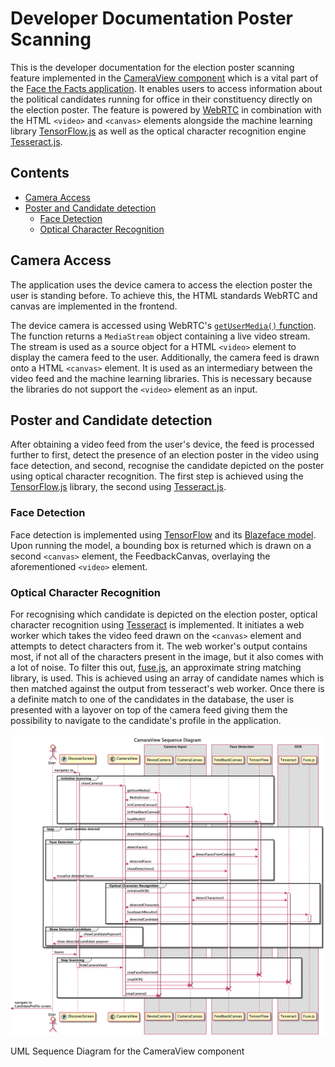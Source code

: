 # Developer Documentation Poster Scanning <!-- omit in TOC -->

This is the developer documentation for the election poster scanning feature implemented in the [CameraView component](https://github.com/Face-the-Facts/mobile-app/blob/develop/src/components/CameraView.tsx) which is a vital part of the [Face the Facts application](https://facethefacts.app). It enables users to access information about the political candidates running for office in their constituency directly on the election poster. The feature is powered by [WebRTC](https://webrtc.org/) in combination with the HTML `<video>` and `<canvas>` elements alongside the machine learning library [TensorFlow.js](https://www.tensorflow.org/js) as well as the optical character recognition engine [Tesseract.js](https://tesseract.projectnaptha.com/).

## Contents <!-- omit in TOC -->

-   [Camera Access](#camera-access)
-   [Poster and Candidate detection](#poster-and-candidate-detection)
    -   [Face Detection](#face-detection)
    -   [Optical Character Recognition](#optical-character-recognition)

## Camera Access

The application uses the device camera to access the election poster the user is standing before. To achieve this, the HTML standards WebRTC and canvas are implemented in the frontend.

The device camera is accessed using WebRTC's [`getUserMedia()` function](https://developer.mozilla.org/en-US/docs/Web/API/MediaDevices/getUserMedia). The function returns a `MediaStream` object containing a live video stream. The stream is used as a source object for a HTML `<video>` element to display the camera feed to the user. Additionally, the camera feed is drawn onto a HTML `<canvas>` element. It is used as an intermediary between the video feed and the machine learning libraries. This is necessary because the libraries do not support the `<video>` element as an input.

## Poster and Candidate detection

After obtaining a video feed from the user's device, the feed is processed further to first, detect the presence of an election poster in the video using face detection, and second, recognise the candidate depicted on the poster using optical character recognition. The first step is achieved using the [TensorFlow.js](https://www.tensorflow.org/js) library, the second using [Tesseract.js](https://tesseract.projectnaptha.com/).

### Face Detection

Face detection is implemented using [TensorFlow](https://www.tensorflow.org/js) and its [Blazeface model](https://github.com/tensorflow/tfjs-models/tree/master/blazeface). Upon running the model, a bounding box is returned which is drawn on a second `<canvas>` element, the FeedbackCanvas, overlaying the aforementioned `<video>` element.

### Optical Character Recognition

For recognising which candidate is depicted on the election poster, optical character recognition using [Tesseract](https://tesseract.projectnaptha.com/) is implemented. It initiates a web worker which takes the video feed drawn on the `<canvas>` element and attempts to detect characters from it. The web worker's output contains most, if not all of the characters present in the image, but it also comes with a lot of noise. To filter this out, [fuse.js](https://fusejs.io/), an approximate string matching library, is used. This is achieved using an array of candidate names which is then matched against the output from tesseract's web worker. Once there is a definite match to one of the candidates in the database, the user is presented with a layover on top of the camera feed giving them the possibility to navigate to the candidate's profile in the application.

![CameraView_Sequence_Diagram.png](CameraView_Sequence_Diagram.png)

UML Sequence Diagram for the CameraView component
